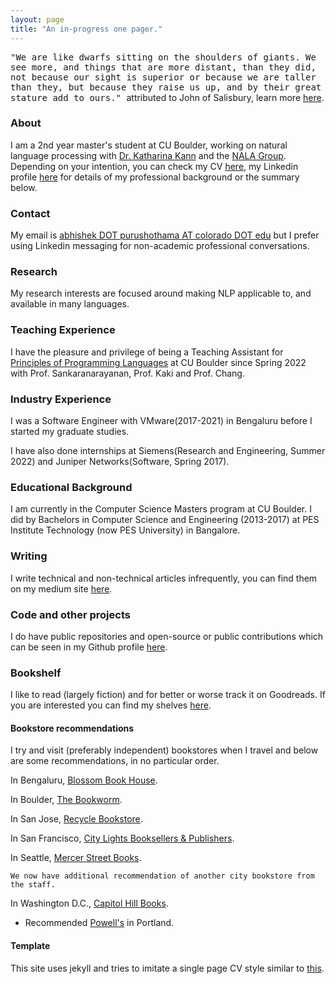 ```yaml
---
layout: page
title: "An in-progress one pager."
---
```

<kbd>"We are like dwarfs sitting on the shoulders of giants. We see more, and things that are more distant, than they did, not because our sight is superior or because we are taller than they, but because they raise us up, and by their great stature add to ours." </kbd> attributed to John of Salisbury, learn more [here](https://www.phrases.org.uk/meanings/268025.html).

### About 
<!-- <img src="/assets/images/selfie_dec_22.jpg" alt="drawing" width = "200px" display="inline"/>  -->
I am a 2nd year master's student at CU Boulder, working on natural language processing with [Dr. Katharina Kann](https://kelina.github.io) and the [NALA Group](https://nala-cub.github.io/). Depending on your intention, you can check my CV [here](assets/pdf/Abhishek_CV_Uploaded_12-27-22.pdf), my Linkedin profile [here](https://www.linkedin.com/in/abhishekpurushothama/) for details of my professional background or the summary below.

### Contact
My email is [abhishek DOT purushothama AT colorado DOT edu](mailto:abhijnvb@gmail.com) but I prefer using Linkedin messaging for non-academic professional conversations.

### Research
My research interests are focused around making NLP applicable to, and available in many languages.

### Teaching Experience
I have the pleasure and privilege of being a Teaching Assistant for [Principles of Programming Languages](https://home.cs.colorado.edu/~srirams/teaching/ppl_class_notes.html) at CU Boulder since Spring 2022 with Prof. Sankaranarayanan, Prof. Kaki and Prof. Chang.

### Industry Experience
I was a Software Engineer with VMware(2017-2021) in Bengaluru before I started my graduate studies.

I have also done internships at Siemens(Research and Engineering, Summer 2022) and Juniper Networks(Software, Spring 2017).

### Educational Background
I am currently in the Computer Science Masters program at CU Boulder.
I did by Bachelors in Computer Science and Engineering (2013-2017) at PES Institute Technology (now PES University) in Bangalore.

### Writing
I write technical and non-technical articles infrequently, you can find them on my medium site [here](https://medium.com/@ab-purushothama).

### Code and other projects
I do have public repositories and open-source or public contributions which can be seen in my Github profile [here](https://github.com/Abhishek-P/).

### Bookshelf
I like to read (largely fiction) and for better or worse track it on Goodreads. If you are interested you can find my shelves [here](https://www.goodreads.com/review/list/25049166-abhishek-p).

#### Bookstore recommendations
I try and visit (preferably independent) bookstores when I travel and below are some recommendations, in no particular order.

In Bengaluru, [Blossom Book House](https://goo.gl/maps/SpANTEYfUvm5BabF9).

In Boulder, [The Bookworm](https://goo.gl/maps/87pD8YA1NKstoW8v7).

In San Jose, [Recycle Bookstore](https://goo.gl/maps/bN3wHRHLVDCaLmyf9).

In San Francisco, [City Lights Booksellers & Publishers](https://goo.gl/maps/YxiHSMZcrFgDuiRe7).

In Seattle, [Mercer Street Books](https://goo.gl/maps/HfRd9nqfos5ND6DQ8).

`We now have additional recommendation of another city bookstore from the staff.`

In Washington D.C., [Capitol Hill Books](https://maps.app.goo.gl/JK5Qdc1UgqXDC3p8A). 
* Recommended [Powell's](https://www.travelportland.com/attractions/powells/) in Portland.

#### Template
This site uses jekyll and tries to imitate a single page CV style similar to [this](https://jonbarron.info/).

